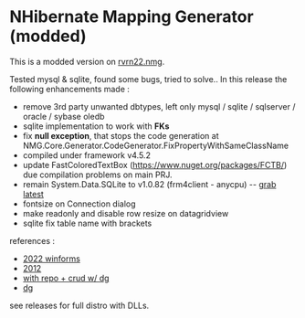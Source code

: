 # NHibernate Mapping Generator (modded)

This is a modded version on [rvrn22.nmg](https://github.com/rvrn22/nmg).  

Tested mysql & sqlite, found some bugs, tried to solve.. In this release the following enhancements made :  
* remove 3rd party unwanted dbtypes, left only mysql / sqlite / sqlserver / oracle / sybase oledb
* sqlite implementation to work with **FKs**
* fix **null exception**, that stops the code generation at NMG.Core.Generator.CodeGenerator.FixPropertyWithSameClassName
* compiled under framework v4.5.2
* update FastColoredTextBox (https://www.nuget.org/packages/FCTB/) due compilation problems on main PRJ.
* remain System.Data.SQLite to v1.0.82 (frm4client - anycpu) -- [grab latest](https://www.nuget.org/packages/System.Data.SQLite.x86)
* fontsize on Connection dialog
* make readonly and disable row resize on datagridview
* sqlite fix table name with brackets

references :
* [2022 winforms](https://github.com/PialKanti/NHibernateSample)
* [2012](https://github.com/SzymonPobiega/NHibernate-Deep-Dive/blob/master/NHibernate%20Deep%20Dive/SpecificationBase.cs)
* [with repo + crud w/ dg](https://www.youtube.com/watch?v=nttnRL7UEdc)
* [dg](https://youtu.be/xgWamkf_rDI?t=1926)

see releases for full distro with DLLs.